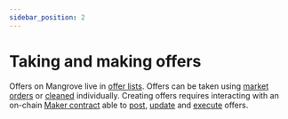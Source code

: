 ```yaml
---
sidebar_position: 2
---
```

# Taking and making offers

Offers on Mangrove live in [offer lists](offer-list.md). Offers can be taken using [market orders](./taker-order/#market-order) or [cleaned](../../../keeper-bots/guides/use-mgvcleaner-to-clean-offers) individually. Creating offers requires interacting with an on-chain [Maker contract](reactive-offer/maker-contract.md#offer-logic) able to [post](reactive-offer/#posting-a-new-offer), [update](reactive-offer/#updating-an-existing-offer) and [execute](reactive-offer/maker-contract.md) offers.
